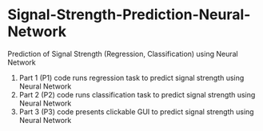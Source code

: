 # Signal-Strength-Prediction-Neural-Network
Prediction of Signal Strength (Regression, Classification) using Neural Network

1. Part 1 (P1) code runs regression task to predict signal strength using Neural Network
2. Part 2 (P2) code runs classification task to predict signal strength using Neural Network
3. Part 3 (P3) code presents clickable GUI to predict signal strength using Neural Network
